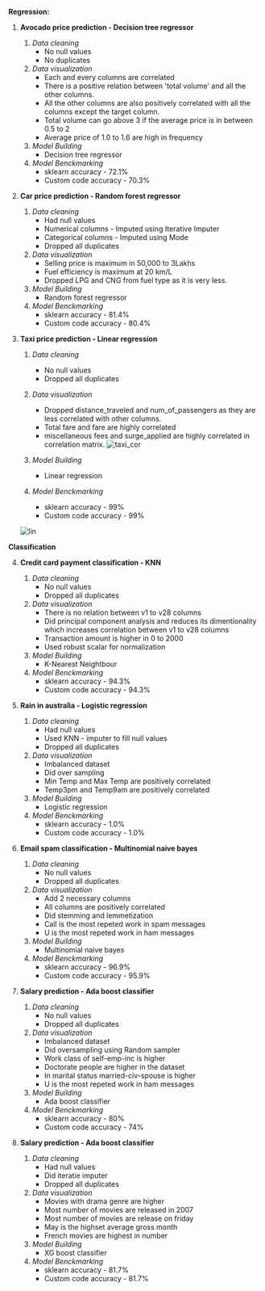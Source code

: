 __Regression:__

1. **Avocado price prediction - Decision tree regressor**
    1. *Data cleaning*
        * No null values
        * No duplicates
    2. *Data visualization*
        * Each and every columns are correlated
        * There is a positive relation between 'total volume' and all the other columns.
        * All the other columns are also positively correlated with all the columns except the target column.
        * Total volume can go above 3 if the average price is in between 0.5 to 2
        * Average price of 1.0 to 1.6 are high in frequency
    3. *Model Building*
        * Decision tree regressor
    4. *Model Benckmarking*
        * sklearn accuracy - 72.1%
        * Custom code accuracy - 70.3%

2. **Car price prediction - Random forest regressor**
    1. *Data cleaning*
        * Had null values
        * Numerical columns - Imputed using Iterative Imputer
        * Categorical columns - Imputed using Mode
        * Dropped all duplicates
    2. *Data visualization*
        * Selling price is maximum in 50,000 to 3Lakhs
        * Fuel efficiency is maximum at 20 km/L
        * Dropped LPG and CNG from fuel type as it is very less.
    3. *Model Building*
        * Random forest regressor
    4. *Model Benckmarking*
        * sklearn accuracy - 81.4%
        * Custom code accuracy - 80.4%

3. **Taxi price prediction - Linear regression**
    1. *Data cleaning*
        * No null values
        * Dropped all duplicates
    2. *Data visualization*
        * Dropped distance_traveled and num_of_passengers as they are less correlated with other columns.
        * Total fare and fare are highly correlated
        * miscellaneous fees and surge_applied are highly correlated in correlation matrix.
   ![taxi_cor](https://github.com/DhatchayaniL/DD/assets/88893048/0df62a66-1ebc-4548-8bcd-ff9bf7a27ab6) 
           
    3. *Model Building*
        * Linear regression
    4. *Model Benckmarking*
        * sklearn accuracy - 99%
        * Custom code accuracy - 99%

    ![lin](https://github.com/DhatchayaniL/DD/assets/88893048/481afef5-3b10-42f8-abe3-b2eb3b75b9b4)

__Classification__

4. **Credit card payment classification - KNN**
    1. *Data cleaning*
        * No null values
        * Dropped all duplicates
    2. *Data visualization*
        * There is no relation between v1 to v28 columns
        * Did principal component analysis and reduces its dimentionality which increases correlation between v1 to v28 columns
        * Transaction amount is higher in 0 to 2000
        * Used robust scalar for normalization
    3. *Model Building*
        * K-Nearest Neightbour
    4. *Model Benckmarking*
        * sklearn accuracy - 94.3%
        * Custom code accuracy - 94.3%

5. **Rain in australia - Logistic regression**
    1. *Data cleaning*
        * Had null values
        * Used KNN - imputer to fill null values
        * Dropped all duplicates
    2. *Data visualization*
        * Imbalanced dataset
        * Did over sampling
        * Min Temp and Max Temp are positively correlated 
        * Temp3pm and Temp9am are positively correlated
    3. *Model Building*
        * Logistic regression
    4. *Model Benckmarking*
        * sklearn accuracy - 1.0%
        * Custom code accuracy - 1.0%

6. **Email spam classification - Multinomial naive bayes**
    1. *Data cleaning*
        * No null values
        * Dropped all duplicates
    2. *Data visualization*
        * Add 2 necessary columns
        * All columns are positively correlated
        * Did stemming and lemmetization
        * Call is the most repeted work in spam messages
        * U is the most repeted work in ham messages
    3. *Model Building*
        * Multinomial naive bayes
    4. *Model Benckmarking*
        * sklearn accuracy - 96.9%
        * Custom code accuracy - 95.9%

7. **Salary prediction - Ada boost classifier**
    1. *Data cleaning*
        * No null values
        * Dropped all duplicates
    2. *Data visualization*
        * Imbalanced dataset
        * Did oversampling using Random sampler
        * Work class of self-emp-inc is higher
        * Doctorate people are higher in the dataset
        * In marital status married-civ-spouse is higher
        * U is the most repeted work in ham messages
    3. *Model Building*
        * Ada boost classifier
    4. *Model Benckmarking*
        * sklearn accuracy - 80%
        * Custom code accuracy - 74%

8. **Salary prediction - Ada boost classifier**
    1. *Data cleaning*
        * Had null values
        * Did iteratie imputer
        * Dropped all duplicates
    2. *Data visualization*
        * Movies with drama genre are higher
        * Most number of movies are released in 2007
        * Most number of movies are release on friday
        * May is the highset average gross month
        * French movies are highest in number
    3. *Model Building*
        * XG boost classifier
    4. *Model Benckmarking*
        * sklearn accuracy - 81.7%
        * Custom code accuracy - 81.7%

